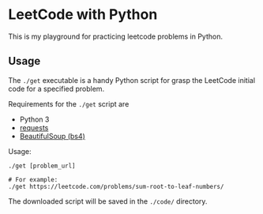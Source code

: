 LeetCode with Python
====================

This is my playground for practicing leetcode problems in Python.

## Usage

The `./get` executable is a handy Python script for grasp the LeetCode initial code for a specified problem.

Requirements for the `./get` script are
- Python 3
- [requests](https://github.com/kennethreitz/requests)
- [BeautifulSoup (bs4)](https://www.crummy.com/software/BeautifulSoup/)

Usage:

```shell
./get [problem_url]

# For example:
./get https://leetcode.com/problems/sum-root-to-leaf-numbers/
```

The downloaded script will be saved in the `./code/` directory.

